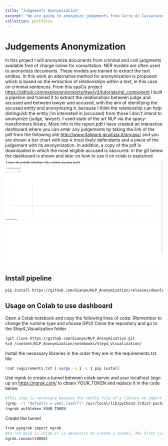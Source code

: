 ```yaml
---
title: "Judgements Anonymization"
excerpt: "We are going to anonymize judgements from Corte di Cassazione using state of the art NLP.<br/><img src='/images/trumpbiden.png'>"
collection: portfolio
---
```


# Judgements Anonymization
In this project I will anonymize documents from criminal and civil judgments available free of charge online for consultation.
NER models are often used to anonymize documents. These models are trained to extract the text entities.
In this work an alternative method for anonymization is proposed which is based on the extraction of relationships within a text, in this case on criminal sentences.
From this spaCy project https://github.com/explosion/projects/tree/v3/tutorials/rel_component I built a pipeline and trained it to extract the relationships between judge and accused and between lawyer and accused, with the aim of identifying the accused entity and anonymizing it, because I think the relationship can help distinguish the entity I'm interested in (accused) from those I don't intend to anonymize (judge, lawyer). I used state of the art NLP via the spacy-transformers library.  More info in the report.pdf
I have created an interactive dashboard where you can enter any judgements by taking the link of the pdf from the following site http://www.italgiure.giustizia.it/sncass/ and you are shown a bar chart with top-k most likely defendants and a piece of the judgement with its anonymization. In addition, a copy of the pdf is downloaded in which the most eligible accused is obscured.
In the gif below the dashboard is shown and later on how to use it on colab is explained
<img src="https://github.com/Gianpe/NLP_Anonymization/blob/main/images/def_extractor2.gif" width="600" height="338"/>

## Install pipeline
```bash
pip install https://github.com/Gianpe/NLP_Anonymization/releases/download/v0.0.1/en_relation_def_extraction-0.0.1.tar.gz
```

## Usage on Colab to use dashboard
Open a Colab notebook and copy the following lines of code:
(Remember to change the runtime type and choose GPU)
Clone the repository and go to the Step4_Visualization folder
```bash
!git clone https://github.com/Gianpe/NLP_Anonymization.git
%cd /content/NLP_Anonymization/notebooks/Step4_Visualization/
```
Install the necessary libraries in the order they are in the requirements.txt file
```bash
!cat requirements.txt | xargs -n 1 -L 1 pip install
```
Use ngrok to create a tunnel between colab server and your localhost
(sign up on https://ngrok.com/ to obtain YOUR_TOKEN and replace it in the code below
```bash
#This step is necessary because the config file of a library we import is not updated and it brings to error. 
!grep -rl "defaults = yaml.load(f)" /usr/local/lib/python3.7/dist-packages/distributed/config.py | xargs sed -i 's/defaults = yaml.load(f)/defaults = yaml.load(f, Loader=yaml.FullLoader)/g'
!ngrok authtoken YOUR_TOKEN
```
Create the tunnel
```bash
from pyngrok import ngrok
#To run dash in colab it is necessary to create a tunnel. The first link will be the one to use to see the dashboards
ngrok.connect(8050)
```
